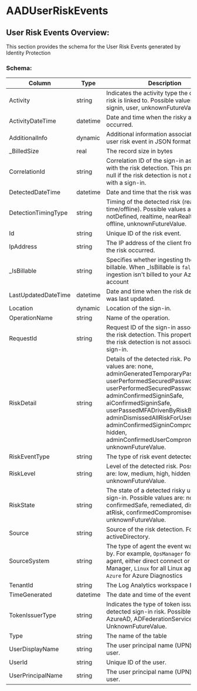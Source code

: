 # AADUserRiskEvents

## User Risk Events Overview:

This section provides the schema for the User Risk Events generated by Identity Protection



### Schema:

| Column              | Type     | Description                                                                                                                                                                                                                                                                                                                                                                       |
| ------------------- | -------- | --------------------------------------------------------------------------------------------------------------------------------------------------------------------------------------------------------------------------------------------------------------------------------------------------------------------------------------------------------------------------------- |
| Activity            | string   | Indicates the activity type the detected risk is linked to. Possible values are: signin, user, unknownFutureValue.                                                                                                                                                                                                                                                                |
| ActivityDateTime    | datetime | Date and time when the risky activity occurred.                                                                                                                                                                                                                                                                                                                                   |
| AdditionalInfo      | dynamic  | Additional information associated with the user risk event in JSON format.                                                                                                                                                                                                                                                                                                        |
| \_BilledSize        | real     | The record size in bytes                                                                                                                                                                                                                                                                                                                                                          |
| CorrelationId       | string   | Correlation ID of the sign-in associated with the risk detection. This property is null if the risk detection is not associated with a sign-in.                                                                                                                                                                                                                                   |
| DetectedDateTime    | datetime | Date and time that the risk was detected.                                                                                                                                                                                                                                                                                                                                         |
| DetectionTimingType | string   | Timing of the detected risk (real-time/offline). Possible values are: notDefined, realtime, nearRealtime, offline, unknownFutureValue.                                                                                                                                                                                                                                            |
| Id                  | string   | Unique ID of the risk event.                                                                                                                                                                                                                                                                                                                                                      |
| IpAddress           | string   | The IP address of the client from where the risk occurred.                                                                                                                                                                                                                                                                                                                        |
| \_IsBillable        | string   | Specifies whether ingesting the data is billable. When \_IsBillable is `false` ingestion isn't billed to your Azure account                                                                                                                                                                                                                                                       |
| LastUpdatedDateTime | datetime | Date and time when the risk detection was last updated.                                                                                                                                                                                                                                                                                                                           |
| Location            | dynamic  | Location of the sign-in.                                                                                                                                                                                                                                                                                                                                                          |
| OperationName       | string   | Name of the operation.                                                                                                                                                                                                                                                                                                                                                            |
| RequestId           | string   | Request ID of the sign-in associated with the risk detection. This property is null if the risk detection is not associated with a sign-in.                                                                                                                                                                                                                                       |
| RiskDetail          | string   | Details of the detected risk. Possible values are: none, adminGeneratedTemporaryPassword, userPerformedSecuredPasswordChange, userPerformedSecuredPasswordReset, adminConfirmedSigninSafe, aiConfirmedSigninSafe, userPassedMFADrivenByRiskBasedPolicy, adminDismissedAllRiskForUser, adminConfirmedSigninCompromised, hidden, adminConfirmedUserCompromised, unknownFutureValue. |
| RiskEventType       | string   | The type of risk event detected.                                                                                                                                                                                                                                                                                                                                                  |
| RiskLevel           | string   | Level of the detected risk. Possible values are: low, medium, high, hidden, none, unknownFutureValue.                                                                                                                                                                                                                                                                             |
| RiskState           | string   | The state of a detected risky user or sign-in. Possible values are: none, confirmedSafe, remediated, dismissed, atRisk, confirmedCompromised, unknownFutureValue.                                                                                                                                                                                                                 |
| Source              | string   | Source of the risk detection. For example, activeDirectory.                                                                                                                                                                                                                                                                                                                       |
| SourceSystem        | string   | The type of agent the event was collected by. For example, `OpsManager` for Windows agent, either direct connect or Operations Manager, `Linux` for all Linux agents, or `Azure` for Azure Diagnostics                                                                                                                                                                            |
| TenantId            | string   | The Log Analytics workspace ID                                                                                                                                                                                                                                                                                                                                                    |
| TimeGenerated       | datetime | The date and time of the event in UTC.                                                                                                                                                                                                                                                                                                                                            |
| TokenIssuerType     | string   | Indicates the type of token issuer for the detected sign-in risk. Possible values are: AzureAD, ADFederationServices, UnknownFutureValue.                                                                                                                                                                                                                                         |
| Type                | string   | The name of the table                                                                                                                                                                                                                                                                                                                                                             |
| UserDisplayName     | string   | The user principal name (UPN) of the user.                                                                                                                                                                                                                                                                                                                                        |
| UserId              | string   | Unique ID of the user.                                                                                                                                                                                                                                                                                                                                                            |
| UserPrincipalName   | string   | The user principal name (UPN) of the user.                                                                                                                                                                                                                                                                                                                                        |
